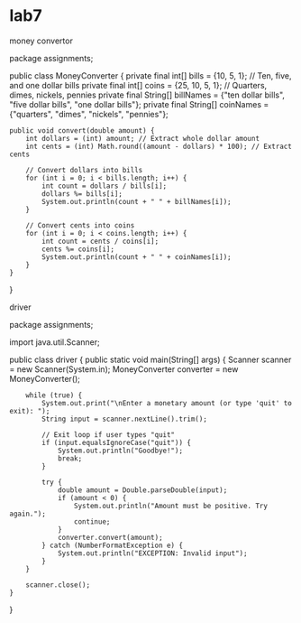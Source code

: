 # lab7

money convertor

package assignments;

public class MoneyConverter {
    private final int[] bills = {10, 5, 1}; // Ten, five, and one dollar bills
    private final int[] coins = {25, 10, 5, 1}; // Quarters, dimes, nickels, pennies
    private final String[] billNames = {"ten dollar bills", "five dollar bills", "one dollar bills"};
    private final String[] coinNames = {"quarters", "dimes", "nickels", "pennies"};

    public void convert(double amount) {
        int dollars = (int) amount; // Extract whole dollar amount
        int cents = (int) Math.round((amount - dollars) * 100); // Extract cents

        // Convert dollars into bills
        for (int i = 0; i < bills.length; i++) {
            int count = dollars / bills[i];
            dollars %= bills[i];
            System.out.println(count + " " + billNames[i]);
        }

        // Convert cents into coins
        for (int i = 0; i < coins.length; i++) {
            int count = cents / coins[i];
            cents %= coins[i];
            System.out.println(count + " " + coinNames[i]);
        }
    }
}




driver

package assignments;

import java.util.Scanner;

public class driver {
    public static void main(String[] args) {
        Scanner scanner = new Scanner(System.in);
        MoneyConverter converter = new MoneyConverter();

        while (true) {
            System.out.print("\nEnter a monetary amount (or type 'quit' to exit): ");
            String input = scanner.nextLine().trim();

            // Exit loop if user types "quit"
            if (input.equalsIgnoreCase("quit")) {
                System.out.println("Goodbye!");
                break;
            }

            try {
                double amount = Double.parseDouble(input);
                if (amount < 0) {
                    System.out.println("Amount must be positive. Try again.");
                    continue;
                }
                converter.convert(amount);
            } catch (NumberFormatException e) {
                System.out.println("EXCEPTION: Invalid input");
            }
        }

        scanner.close();
    }
}
